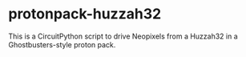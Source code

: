 # protonpack-huzzah32
This is a CircuitPython script to drive Neopixels from a Huzzah32 in a Ghostbusters-style proton pack.
